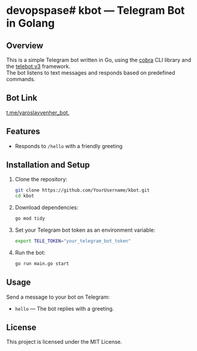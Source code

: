 # devopspase# kbot — Telegram Bot in Golang

## Overview
This is a simple Telegram bot written in Go, using the [cobra](https://github.com/spf13/cobra) CLI library and the [telebot.v3](https://github.com/tucnak/telebot) framework.  
The bot listens to text messages and responds based on predefined commands.

## Bot Link
[t.me/yaroslavvenher_bot.](t.me/yaroslavvenher_bot.)

## Features
- Responds to `/hello` with a friendly greeting


## Installation and Setup

1. Clone the repository:
    ```bash
    git clone https://github.com/YourUsername/kbot.git
    cd kbot
    ```

2. Download dependencies:
    ```bash
    go mod tidy
    ```

3. Set your Telegram bot token as an environment variable:
    ```bash
    export TELE_TOKEN="your_telegram_bot_token"
    ```

4. Run the bot:
    ```bash
    go run main.go start
    ```

## Usage

Send a message to your bot on Telegram:

- `hello` — The bot replies with a greeting.


## License

This project is licensed under the MIT License.

